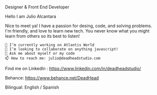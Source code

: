Designer & Front End Developer

Hello I am Julio Alcantara

Nice to meet ya! I have a passion for desing, code, and solving problems. I'm friendly, and love to learn new tech. 
You never know what you might learn from others so its best to listen!

    🔭 I’m currently working on Atlantis World
    👯 I’m looking to collaborate on anything javascript!
    💬 Ask me about myself or my code
    📫 How to reach me: julio@deadheadstudio.com

Find me on LinkedIn : https://www.linkedin.com/in/deadheadstudio/

Behance: https://www.behance.net/DeadHead

Bilingual: English / Spanish
